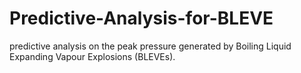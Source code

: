 # Predictive-Analysis-for-BLEVE
 predictive analysis on the peak pressure generated by Boiling Liquid Expanding Vapour Explosions (BLEVEs).
